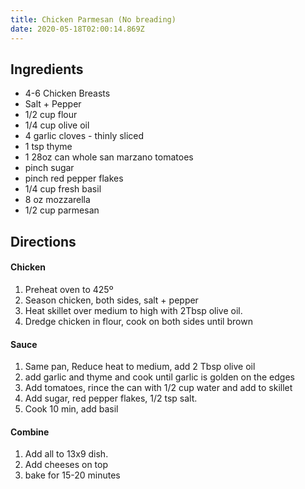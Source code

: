 ```yaml
---
title: Chicken Parmesan (No breading)
date: 2020-05-18T02:00:14.869Z
---
```

## Ingredients

* 4-6 Chicken Breasts
* Salt + Pepper
* 1/2 cup flour
* 1/4 cup olive oil
* 4 garlic cloves - thinly sliced
* 1 tsp thyme
* 1 28oz can whole san marzano tomatoes
* pinch sugar
* pinch red pepper flakes
* 1/4 cup fresh basil
* 8 oz mozzarella
* 1/2 cup parmesan

## Directions

#### Chicken
1. Preheat oven to 425º
2. Season chicken, both sides, salt + pepper
3. Heat skillet over medium to high with 2Tbsp olive oil. 
4. Dredge chicken in flour, cook on both sides until brown

#### Sauce

1. Same pan, Reduce heat to medium, add 2 Tbsp olive oil
2. add garlic and thyme and cook until garlic is golden on the edges
3. Add tomatoes, rince the can with 1/2 cup water and add to skillet
4. Add sugar, red pepper flakes, 1/2 tsp salt. 
5. Cook 10 min, add basil

#### Combine
1. Add all to 13x9 dish.
2. Add cheeses on top
3. bake for 15-20 minutes